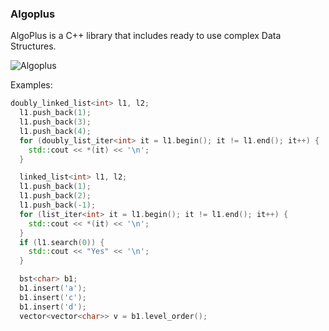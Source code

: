 ### Algoplus

AlgoPlus is a C++ library that includes ready to use complex Data Structures.

![Algoplus](https://github.com/CSRT-NTUA/AlgoPlus/blob/main/assets/logo.png)

Examples:
```cpp
doubly_linked_list<int> l1, l2;
  l1.push_back(1);
  l1.push_back(3);
  l1.push_back(4);
  for (doubly_list_iter<int> it = l1.begin(); it != l1.end(); it++) {
    std::cout << *(it) << '\n';
  }

  linked_list<int> l1, l2;
  l1.push_back(1);
  l1.push_back(2);
  l1.push_back(-1);
  for (list_iter<int> it = l1.begin(); it != l1.end(); it++) {
    std::cout << *(it) << '\n';
  }
  if (l1.search(0)) {
    std::cout << "Yes" << '\n';
  }

  bst<char> b1;
  b1.insert('a');
  b1.insert('c');
  b1.insert('d');
  vector<vector<char>> v = b1.level_order();
```
